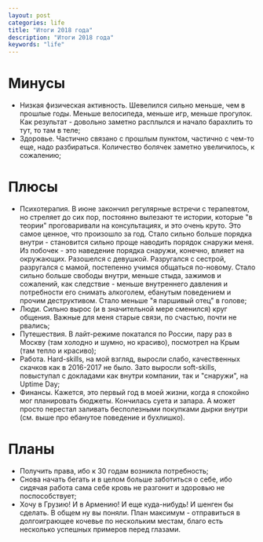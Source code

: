 ```yaml
---
layout: post
categories: life
title: "Итоги 2018 года"
description: "Итоги 2018 года"
keywords: "life"
---
```


# Минусы

* Низкая физическая активность. Шевелился сильно меньше, чем в прошлые годы. Меньше велосипеда, меньше игр, меньше прогулок. Как результат - довольно заметно расплылся и начало барахлить то тут, то там в теле;
* Здоровье. Частично связано с прошлым пунктом, частично с чем-то еще, надо разбираться. Количество болячек заметно увеличилось, к сожалению;

# Плюсы

* Психотерапия. В июне закончил регулярные встречи с терапевтом, но стреляет до сих пор, постоянно вылезают те истории, которые "в теории" проговаривали на консультациях, и это очень круто. Это самое ценное, что произошло за год. Стало сильно больше порядка внутри - становится сильно проще наводить порядок снаружи меня. Из побочек - это наведение порядка снаружи, конечно, влияет на окружающих. Разошелся с девушкой. Разругался с сестрой, разругался с мамой, постепенно учимся общаться по-новому. Стало сильно больше свободы внутри, меньше стыда, зажимов и сожалений, как следствие - меньше внутреннего давления и потребности его снимать алкоголем, ебанутым поведением и прочим деструктивом. Стало меньше "я паршивый отец" в голове;
* Люди. Сильно вырос (и в значительной мере сменился) круг общения. Важные для меня старые связи, по счастью, почти не рвались;
* Путешествия. В лайт-режиме покатался по России, пару раз в Москву (там холодно и шумно, но красиво), посмотрел на Крым (там тепло и красиво);
* Работа. Hard-skills, на мой взгляд, выросли слабо, качественных скачков как в 2016-2017 не было. Зато выросли soft-skills, повыступал с докладами как внутри компании, так и "снаружи", на Uptime Day;
* Финансы. Кажется, это первый год в моей жизни, когда я спокойно мог планировать бюджеты. Кончилась суета и запара. А может просто перестал заливать бесполезными покупками дырки внутри (см. выше про ебанутое поведение и бухлишко).

# Планы

* Получить права, ибо к 30 годам возникла потребность;
* Снова начать бегать и в целом больше заботиться о себе, ибо сидячая работа сама себе кровь не разгонит и здоровью не поспособствует;
* Хочу в Грузию! И в Армению! И еще куда-нибудь! И шенген бы сделать. В общем ну вы поняли. План максимум - отправиться в долгоиграющее кочевье по нескольким местам, благо есть несколько успешных примеров перед глазами.
